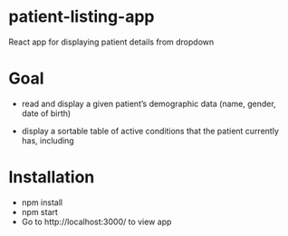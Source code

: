 # patient-listing-app
React app for displaying patient details from dropdown

# Goal

* read and display a given patient’s demographic data (name, gender, date of birth)

* display a sortable table of active conditions that the patient currently has, including


# Installation

* npm install
* npm start
* Go to http://localhost:3000/ to view app